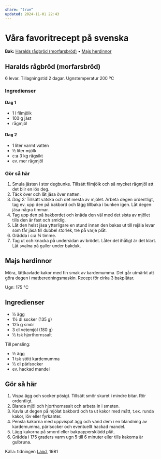 ```yaml
---
share: "true"
updated: 2024-11-01 22:43
---
```

# Våra favoritrecept på svenska

**Bak:** [Haralds rågbröd (morfarsbröd)](matrecept.md#haralds-ragbrod-morfarsbrod) • [Majs herdinnor](matrecept.md#majs-herdinnor)
## Haralds rågbröd (morfarsbröd)
6 levar. Tillagningstid 2 dagar. Ugnstemperatur 200 ºC
### Ingredienser
#### Dag 1
- 1 l filmjölk
- 100 g jäst
- rågmjöl

#### Dag 2
- 1 liter varmt vatten
- ½ liter mjölk
- c:a 3 kg rågsikt
- ev. mer rågmjöl

### Gör så här
1. Smula jästen i stor degbunke. Tillsätt filmjölk och så mycket rågmjöl att det blir en lös deg.
2. Täck över och låt jäsa över natten.
3. *Dag 2:* Tillsätt vätska och det mesta av mjölet. Arbeta degen ordentligt, tag ev. upp den på bakbord och lägg tillbaka i bunken igen. Låt degen jäsa några timmar.
4. Tag upp den på bakbordet och knåda den väl med det sista av mjölet tills den är fast och smidig.
5. Låt den helst jäsa ytterligare en stund innan den bakas ut till rejäla levar som får jäsa till dubbel storlek, tre på varje plåt.
6. Grädda i c:a ¾ timme.
7. Tag ut och knacka på undersidan av brödet. Låter det ihåligt är det klart. Låt svalna på galler under bakduk.

## Majs herdinnor
Möra, lättkavlade kakor med fin smak av kardemumma. Det går utmärkt att göra degen i matberedningsmaskin. Recept för cirka 3 bakplåtar.

Ugn: 175 °C
## Ingredienser
- ½ ägg
- 1½ dl socker (135 g)
- 125 g smör
- 3 dl vetemjöl (180 g)
- ½ tsk hjorthornssalt

Till pensling: 
- ½ ägg
- 1 tsk stött kardemumma
- ½ dl pärlsocker
- ev. hackad mandel

## Gör så här
1. Vispa ägg och socker pösigt. Tillsätt smör skuret i mindre bitar. Rör ordentligt.
2. Blanda mjöl och hjorthornssalt och arbeta in i smeten.
3. Kavla ut degen på mjölat bakbord och ta ut kakor med mått, t.ex. runda kakor, löv eller fyrkanter.
4. Pensla kakorna med uppvispat ägg och vänd dem i en blandning av kardemumma, pärlsocker och eventuellt hackad mandel.
5. Lägg kakorna på smord eller bakpappersklädd plåt.
6. Grädda i 175 graders varm ugn 5 till 6 minuter eller tills kakorna är gulbruna.

Källa: tidningen [Land](https://www.land.se/), 1981